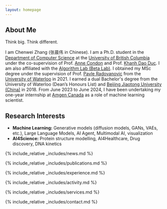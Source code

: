 ```yaml
---
layout: homepage
---
```


## About Me

Think big. Think different. 

I am Chenwei Zhang (<span class="ma-shan-zheng-regular">张晨伟</span> in Chinese). I am a Ph.D. student in the [Department of Computer Science](https://www.cs.ubc.ca) at the [University of British Columbia](https://www.ubc.ca) under the co-supervision of Prof. [Anne Condon](https://www.cs.ubc.ca/~condon/) and Prof. [Khanh Dao Duc](https://kdaoduc.com/). I am also affiliated with the [Algorithm Lab (Beta Lab)](https://www.cs.ubc.ca/labs/beta/). I obtained my MSc degree under the supervision of Prof. [Pavle Radovanovic](http://pavlegroup.uwaterloo.ca/) from the [University of Waterloo](https://uwaterloo.ca) in 2021. I earned a dual Bachelor's degree from the University of Waterloo (Dean’s Honours List) and [Beijing Jiaotong University (China)](http://en.njtu.edu.cn) in 2018. From June 2023 to June 2024, I have been undertaking my one-year internship at [Amgen Canada](https://www.amgen.ca/) as a role of machine learning scientist. 

## Research Interests

- **Machine Learning:** Generative models (diffusion models, GANs, VAEs, etc.), Large Language Models, AI Agent, Multimodal AI, visualization
- **AI4Science:** Protein structure modelling, AI4Healthcare, Drug discovery, DNA kinetics


{% include_relative _includes/news.md %}
 
{% include_relative _includes/publications.md %}

{% include_relative _includes/experience.md %}

{% include_relative _includes/activity.md %}

{% include_relative _includes/services.md %}

{% include_relative _includes/contact.md %}

